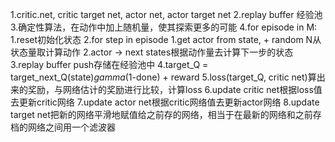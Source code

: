 1.critic.net, critic target net, actor net, actor target net
2.replay buffer 经验池
3.确定性算法，在动作中加上随机量，使其探索更多的可能
4.for episode in M:
    1.reset初始化状态
    2.for step in episode
        1.get actor from state, + random N从状态量取计算动作
        2.actor -> next states根据动作量去计算下一步的状态
        3.replay buffer push存储在经验池中
        4.target_Q = target_next_Q(state)*gamma*(1-done) + reward
        5.loss(target_Q, critic net)算出来的奖励，与网络估计的奖励进行比较，计算loss
        6.update critic net根据loss值去更新critic网络
        7.update actor net根据critic网络值去更新actor网络
        8.update target net把新的网络平滑地赋值给之前存的网络，相当于在最新的网络和之前存档的网络之间用一个滤波器
